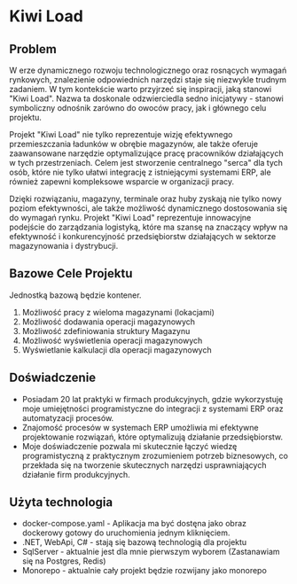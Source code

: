 # Kiwi Load
## Problem
W erze dynamicznego rozwoju technologicznego oraz rosnących wymagań rynkowych, znalezienie odpowiednich narzędzi staje się niezwykle trudnym zadaniem. W tym kontekście warto przyjrzeć się inspiracji, jaką stanowi "Kiwi Load". Nazwa ta doskonale odzwierciedla sedno inicjatywy - stanowi symboliczny odnośnik zarówno do owoców pracy, jak i głównego celu projektu.

Projekt "Kiwi Load" nie tylko reprezentuje wizję efektywnego przemieszczania ładunków w obrębie magazynów, ale także oferuje zaawansowane narzędzie optymalizujące pracę pracowników działających w tych przestrzeniach. Celem jest stworzenie centralnego "serca" dla tych osób, które nie tylko ułatwi integrację z istniejącymi systemami ERP, ale również zapewni kompleksowe wsparcie w organizacji pracy.

Dzięki rozwiązaniu, magazyny, terminale oraz huby zyskają nie tylko nowy poziom efektywności, ale także możliwość dynamicznego dostosowania się do wymagań rynku. Projekt "Kiwi Load" reprezentuje innowacyjne podejście do zarządzania logistyką, które ma szansę na znaczący wpływ na efektywność i konkurencyjność przedsiębiorstw działających w sektorze magazynowania i dystrybucji.
## Bazowe Cele Projektu
Jednostką bazową będzie kontener.
1. Możliwość pracy z wieloma magazynami (lokacjami)
1. Możliwość dodawania operacji magazynowych
1. Możliwość zdefiniowania struktury Magazynu
1. Możliwość wyświetlenia operacji magazynowych
1. Wyświetlanie kalkulacji dla operacji magazynowych
## Doświadczenie
* Posiadam 20 lat praktyki w firmach produkcyjnych, gdzie wykorzystuję moje umiejętności programistyczne do integracji z systemami ERP oraz automatyzacji procesów.
* Znajomość procesów w systemach ERP umożliwia mi efektywne projektowanie rozwiązań, które optymalizują działanie przedsiębiorstw.
* Moje doświadczenie pozwala mi skutecznie łączyć wiedzę programistyczną z praktycznym zrozumieniem potrzeb biznesowych, co przekłada się na tworzenie skutecznych narzędzi usprawniających działanie firm produkcyjnych.
## Użyta technologia
* docker-compose.yaml - Aplikacja ma być dostęna jako obraz dockerowy gotowy do uruchomienia jednym kliknięciem.
* .NET, WebApi, C# - stają się bazową technologią dla projektu
* SqlServer - aktualnie jest dla mnie pierwszym wyborem (Zastanawiam się na Postgres, Redis)
* Monorepo - aktualnie cały projekt będzie rozwijany jako monorepo
